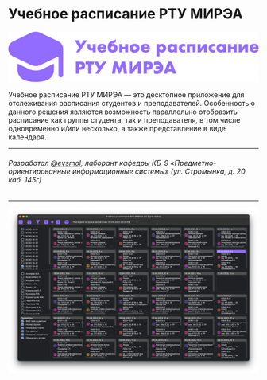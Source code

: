 # Учебное расписание РТУ МИРЭА

![Баннер с логотипом](docs/banner.png)

Учебное расписание РТУ МИРЭА — это десктопное приложение для отслеживания расписания студентов и преподавателей. 
Особенностью данного решения являются возможность параллельно отобразить расписание как группы студента, так и преподавателя, в том числе одновременно и/или несколько, а также представление в виде календаря.

---

###### Разработал [@evsmol](https://github.com/evsmol), лаборант кафедры КБ-9 «Предметно-ориентированные информационные системы» (ул. Стромынка, д. 20. каб. 145г)

---

![Скриншот главного окна программы](docs/screenshot.png "Скриншот главного окна программы")
